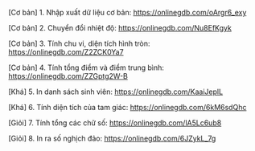 [Cơ bản] 1. Nhập xuất dữ liệu cơ bản: https://onlinegdb.com/oArgr6_exy

[Cơ bản] 2. Chuyển đổi nhiệt độ: https://onlinegdb.com/Nu8EfKgyk

[Cơ bản] 3. Tính chu vi, diện tích hình tròn: https://onlinegdb.com/Z2ZCK0Ya7

[Cơ bản] 4. Tính tổng điểm và điểm trung bình: https://onlinegdb.com/ZZGptg2W-B

[Khá] 5. In danh sách sinh viên: https://onlinegdb.com/KaaiJeplL

[Khá] 6. Tính diện tích của tam giác: https://onlinegdb.com/6kM6sdQhc

[Giỏi] 7. Tính tổng các chữ số: https://onlinegdb.com/lA5Lc6ub8

[Giỏi] 8. In ra số nghịch đảo: https://onlinegdb.com/6JZykL_7g
